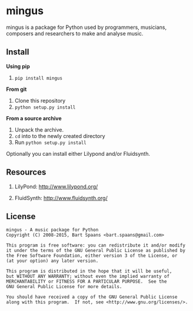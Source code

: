 mingus
======

mingus is a package for Python used by programmers, musicians, composers
and researchers to make and analyse music.


Install
-------

**Using pip**

1. `pip install mingus`

**From git**

1. Clone this repository
2. `python setup.py install`

**From a source archive**

1. Unpack the archive.
2. `cd` into to the newly created directory
3. Run `python setup.py install`


Optionally you can install either Lilypond and/or Fluidsynth.


Resources
---------

1. LilyPond: http://www.lilypond.org/

2. FluidSynth: http://www.fluidsynth.org/


License
-------

    mingus - A music package for Python
    Copyright (C) 2008-2015, Bart Spaans <bart.spaans@gmail.com>

    This program is free software: you can redistribute it and/or modify
    it under the terms of the GNU General Public License as published by
    the Free Software Foundation, either version 3 of the License, or
    (at your option) any later version.

    This program is distributed in the hope that it will be useful,
    but WITHOUT ANY WARRANTY; without even the implied warranty of
    MERCHANTABILITY or FITNESS FOR A PARTICULAR PURPOSE.  See the
    GNU General Public License for more details.

    You should have received a copy of the GNU General Public License
    along with this program.  If not, see <http://www.gnu.org/licenses/>.
